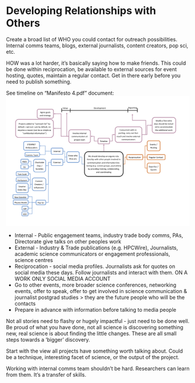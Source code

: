 # Developing Relationships with Others

Create a broad list of WHO you could contact for outreach possibilities. Internal comms teams, blogs, external journalists, content creators, pop sci, etc.

HOW was a lot harder, it’s basically saying how to make friends. This could be done within reciprocation, be available to external sources for event hosting, quotes, maintain a regular contact. Get in there early before you need to publish something.

See timeline on “Manifesto 4.pdf” document:
![Relationship Network](manifesto4.png "Relationship Network")


- Internal - Public engagement teams, industry trade body comms, PAs, Directorate give talks on other peoples work
- External - Industry & Trade publications (e.g. HPCWire), Journalists, academic science communicators or engagement professionals, science centres
- Reciprocation - social media profiles. Journalists ask for quotes on social media these days. Follow journalists and interact with them. ON A WORK ONLY SOCIAL MEDIA ACCOUNT
- Go to other events, more broader science conferences, networking events, offer to speak, offer to get involved in science communication & journalist postgrad studies > they are the future people who will be the contacts
- Prepare in advance with information before talking to media people

Not all stories need to flashy or hugely impactful - just need to be done well. Be proud of what you have done, not all science is discovering something new, real science is about finding the little changes. These are all small steps towards a ‘bigger’ discovery. 

Start with the view all projects have something worth talking about. Could be a technique, interesting facet of science, or the output of the project. 

Working with internal comms team shouldn’t be hard. Researchers can learn from them. It’s a transfer of skills. 
